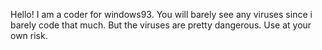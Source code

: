 Hello! I am a coder for windows93. You will barely see any viruses since i barely code that much. But the viruses are pretty dangerous. Use at your own risk.
